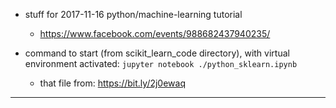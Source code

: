 - stuff for 2017-11-16 python/machine-learning tutorial
    - <https://www.facebook.com/events/988682437940235/>

- command to start (from scikit_learn_code directory), with virtual environment activated: `jupyter notebook ./python_sklearn.ipynb`
    - that file from: <https://bit.ly/2j0ewaq>

---
